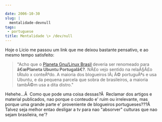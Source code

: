 ```yaml
---

date: 2006-10-30
slug: |
  mentalidade-devnull
tags:
 - portuguese
title: Mentalidade \> /dev/null
---
```


Hoje o Licio me passou um link que me deixou bastante pensativo, e ao
mesmo tempo satisfeito:

> \"Acho que o [Planeta Gnu/Linux
> Brasil](http://planeta.gnulinuxbrasil.org/) deveria ser renomeado para
> **â€œPlaneta Ubuntu Portugalâ€?**. NÃ£o vejo sentido na relaÃ§Ã£o
> tÃ­tulo x conteÃºdo. A maioria dos blogueiros lÃ¡ Ã© portuguÃªs e usa
> Ubuntu, e da pequena parcela que sobra de brasileiros, a maioria
> tambÃ©m usa a dita distro."

Hehehe...Â  Como que pode uma coisa dessas?Â  Reclamar dos artigos e
material publicados, nao porque o conteudo e' ruim ou irrelevante, mas
porque uma grande parte e' proveniente de blogueiros portugueses???Â 
Talvez seja melhor entao desligar a tv para nao "absorver" culturas que
nao sejam brasileira, ne'?
